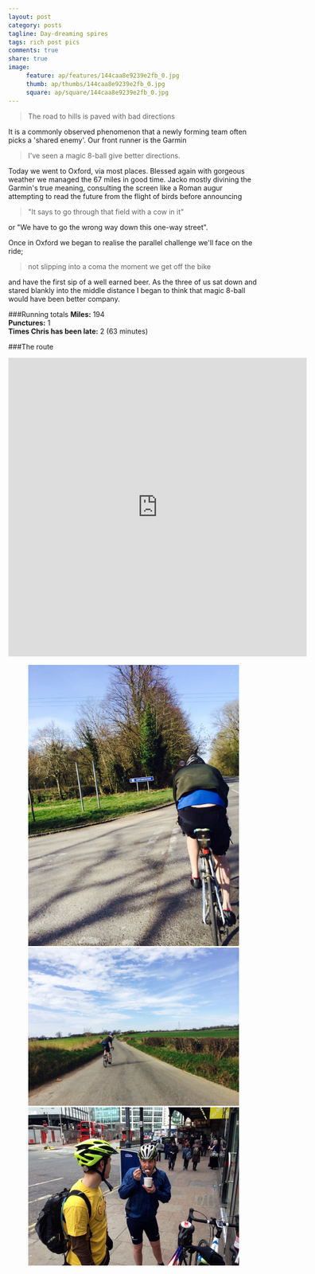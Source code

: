 ```yaml
---
layout: post
category: posts
tagline: Day-dreaming spires
tags: rich post pics
comments: true
share: true
image: 
     feature: ap/features/144caa8e9239e2fb_0.jpg
     thumb: ap/thumbs/144caa8e9239e2fb_0.jpg
     square: ap/square/144caa8e9239e2fb_0.jpg
---
```

> The road to hills is paved with bad directions

It is a commonly observed phenomenon that a newly forming team often picks a 'shared enemy'. Our front runner is the Garmin

> I've seen a magic 8-ball give better directions.

Today we went to Oxford, via most places. Blessed again with gorgeous weather we managed the 67 miles in good time. Jacko mostly divining the Garmin's true meaning, consulting the screen like a Roman augur attempting to read the future from the flight of birds before announcing

> "It says to go through that field with a cow in it"

or "We have to go the wrong way down this one-way street".

Once in Oxford we began to realise the parallel challenge we'll face on the ride; 

> not slipping into a coma the moment we get off the bike

and have the first sip of a well earned beer. As the three of us sat down and stared blankly into the middle distance I began to think that magic 8-ball would have been better company.

###Running totals
<i class="icon-road"></i>**Miles:** 194<br>
<i class="icon-wrench"></i>**Punctures:** 1<br>
<i class="icon-time"></i>**Times Chris has been late:** 2 (63 minutes)<br>

###The route

<iframe width='600' height='600' frameborder='0' src='http://connect.garmin.com:80/course/embed/5939532'></iframe>






<figure class="third">
<a href = "/images/ap/standard/144caa8e9239e2fb_0.jpg">
<img src="/images/ap/standard/144caa8e9239e2fb_0.jpg">
</a><a href = "/images/ap/standard/144caa8e9239e2fb_1.jpg">
<img src="/images/ap/standard/144caa8e9239e2fb_1.jpg">
</a><a href = "/images/ap/standard/144caa8e9239e2fb_2.jpg">
<img src="/images/ap/standard/144caa8e9239e2fb_2.jpg">
</a></figure>
